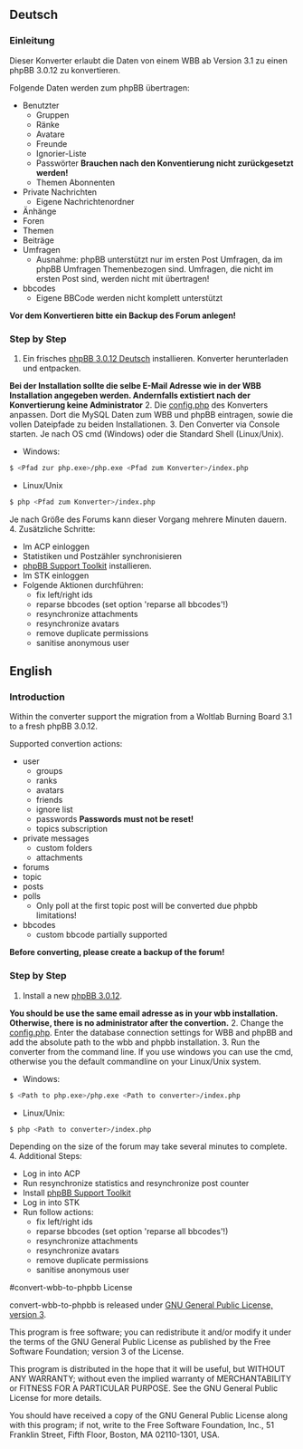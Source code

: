 ## Deutsch
### Einleitung
Dieser Konverter erlaubt die Daten von einem WBB ab Version 3.1 zu einen phpBB 3.0.12 zu konvertieren.

Folgende Daten werden zum phpBB übertragen:
* Benutzter
    * Gruppen
    * Ränke
    * Avatare
    * Freunde
    * Ignorier-Liste
    * Passwörter **Brauchen nach den Konventierung nicht zurückgesetzt werden!**
    * Themen Abonnenten
* Private Nachrichten
    * Eigene Nachrichtenordner
* Änhänge
* Foren
* Themen
* Beiträge
* Umfragen
    * Ausnahme: phpBB unterstützt nur im ersten Post Umfragen, da im phpBB Umfragen Themenbezogen sind. Umfragen, die nicht im ersten Post sind, werden nicht mit übertragen!
* bbcodes
    * Eigene BBCode werden nicht komplett unterstützt

**Vor dem Konvertieren bitte ein Backup des Forum anlegen!**

### Step by Step

1. Ein frisches [phpBB 3.0.12 Deutsch] installieren.
Konverter herunterladen und entpacken.

  **Bei der Installation sollte die selbe E-Mail Adresse wie in der WBB Installation angegeben werden. Andernfalls extistiert nach der Konvertierung keine Administrator**
2. Die [config.php] des Konverters anpassen. Dort die MySQL Daten zum WBB und phpBB eintragen, sowie die vollen Dateipfade zu beiden Installationen.
3. Den Converter via Console starten. Je nach OS cmd (Windows) oder die Standard Shell (Linux/Unix).
  
  * Windows: 
  ```sh
  $ <Pfad zur php.exe>/php.exe <Pfad zum Konverter>/index.php
  ```
  * Linux/Unix
  ```sh
  $ php <Pfad zum Konverter>/index.php
  ```
  Je nach Größe des Forums kann dieser Vorgang mehrere Minuten dauern.
4. Zusätzliche Schritte:
  * Im ACP einloggen
  * Statistiken und Postzähler synchronisieren
  * [phpBB Support Toolkit] installieren.
  * Im STK einloggen
  * Folgende Aktionen durchführen:
    * fix left/right ids
    * reparse bbcodes (set option 'reparse all bbcodes'!)
    * resynchronize attachments
    * resynchronize avatars
    * remove duplicate permissions
    * sanitise anonymous user

## English
### Introduction
Within the converter support the migration from a Woltlab Burning Board 3.1 to a fresh phpBB 3.0.12.

Supported convertion actions:

* user
    * groups
    * ranks
    * avatars
    * friends
    * ignore list
    * passwords **Passwords must not be reset!**
    * topics subscription
* private messages
    * custom folders
    * attachments
* forums
* topic
* posts
* polls
    * Only poll at the first topic post will be converted due phpbb limitations!
* bbcodes
    * custom bbcode partially supported 

**Before converting, please create a backup of the forum!**

### Step by Step
1. Install a new [phpBB 3.0.12].

  **You should be use the same email adresse as in your wbb installation. Otherwise, there is no administrator after the convertion.**
2. Change the [config.php]. Enter the database connection settings for WBB and phpBB and add the absolute path to the wbb and phpbb installation.
3. Run the converter from the command line. If you use windows you can use the cmd, otherwise you the default commandline on your Linux/Unix system.
  
  * Windows: 
  ```sh
  $ <Path to php.exe>/php.exe <Path to converter>/index.php
  ```
  * Linux/Unix:
  ```sh
  $ php <Path to converter>/index.php
  ```
  Depending on the size of the forum may take several minutes to complete.
4. Additional Steps:
  * Log in into ACP
  * Run resynchronize statistics and resynchronize post counter
  * Install [phpBB Support Toolkit]
  * Log in into STK
  * Run follow actions:
    * fix left/right ids
    * reparse bbcodes (set option 'reparse all bbcodes'!)
    * resynchronize attachments
    * resynchronize avatars
    * remove duplicate permissions
    * sanitise anonymous user

#convert-wbb-to-phpbb License

convert-wbb-to-phpbb is released under [GNU General Public License, version 3].

This program is free software; you can redistribute it and/or modify it under the terms of the GNU General Public License as published by the Free Software Foundation; version 3 of the License.

This program is distributed in the hope that it will be useful, but WITHOUT ANY WARRANTY; without even the implied warranty of MERCHANTABILITY or FITNESS FOR A PARTICULAR PURPOSE. See the GNU General Public License for more details.

You should have received a copy of the GNU General Public License along with this program; if not, write to the Free Software Foundation, Inc., 51 Franklin Street, Fifth Floor, Boston, MA 02110-1301, USA.

[GNU General Public License, version 3]:http://www.gnu.org/licenses/gpl-3.0.html
[config.php]:https://github.com/jkroepke/convert-wbb-to-phpbb/blob/master/config.php
[phpBB Support Toolkit]:https://www.phpbb.com/support/stk/
[phpBB 3.0.12 Deutsch]:http://downloads.phpbb.de/pakete/deutsch/3.0/3.0.12/phpBB-3.0.12-deutsch.zip
[phpBB 3.0.12]:https://www.phpbb.com/files/release/phpBB-3.0.12.zip
